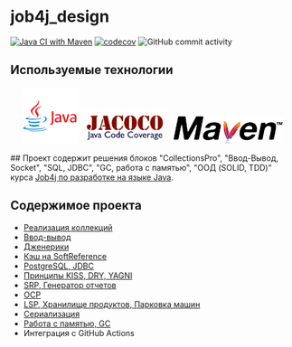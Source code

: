 # job4j_design

[![Java CI with Maven](https://github.com/aswsx/job4j_design/actions/workflows/maven.yml/badge.svg?branch=master)](https://github.com/aswsx/job4j_design/actions/workflows/maven.yml)
[![codecov](https://codecov.io/gh/aswsx/job4j_design/branch/master/graph/badge.svg?token=rIPqeJScWw)](https://codecov.io/gh/aswsx/job4j_design)
![GitHub commit activity](https://img.shields.io/github/commit-activity/w/aswsx/job4j_design)

## Используемые технологии

<p align="center">
 <img src="Pictures/logo-java.png" height="100">
<img src="Pictures/jacoco.png" height="60">
<img src="Pictures/maven.png" height="50"> 
</p>
## Проект содержит решения блоков "CollectionsPro", "Ввод-Вывод, Socket", "SQL, JDBC", 
"GC, работа с памятью", "ООД (SOLID, TDD)" курса <a href="https://github.com/aswsx/job4j_design"> Job4j по разработке на языке Java</a>.

<h2>Содержимое проекта</h2>
<ul>
  <li><a href="https://github.com/aswsx/job4j_design/tree/master/src/main/java/ru/job4j/collection">Реализация коллекций </a></li>
  <li><a href="https://github.com/aswsx/job4j_design/tree/master/src/main/java/ru/job4j/io"> Ввод-вывод </a></li>
  <li><a href="https://github.com/aswsx/job4j_design/tree/master/src/main/java/ru/job4j/generics">Дженерики</a></li>
  <li><a href="https://github.com/aswsx/job4j_design/tree/master/src/main/java/ru/job4j/cache">Кэш на SoftReference</a></li>
  <li><a href="https://github.com/aswsx/job4j_design/tree/master/src/main/java/ru/job4j/jdbc">PostgreSQL, JDBC</a></li>
  <li><a href="https://github.com/aswsx/job4j_design/tree/master/src/main/java/ru/job4j/kiss">Принципы KISS, DRY, YAGNI</a></li> 
  <li><a href="https://github.com/aswsx/job4j_design/tree/master/src/main/java/ru/job4j/srp">SRP, Генератор отчетов</a></li> 
  <li><a href="https://github.com/aswsx/job4j_design/tree/master/src/main/java/ru/job4j/ocp">OCP</a></li> 
  <li><a href="https://github.com/aswsx/job4j_design/tree/master/src/main/java/ru/job4j/lsp">LSP, Хранилище продуктов, Парковка машин</a></li> 
  <li><a href="https://github.com/aswsx/job4j_design/tree/master/src/main/java/ru/job4j/serialization">Сериализация</a></li> 
  <li><a href="https://github.com/aswsx/job4j_design/tree/master/src/main/java/ru/job4j/gc">Работа с памятью, GC</a></li> 
  <li>Интеграция с GitHub Actions </li>

</ul>

